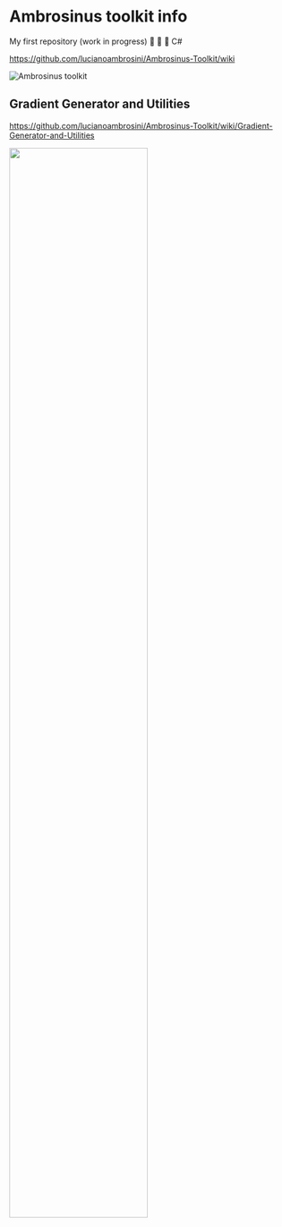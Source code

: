 # Ambrosinus toolkit info
  My first repository (work in progress) 🦏 🦗 🐍 C#
  
  https://github.com/lucianoambrosini/Ambrosinus-Toolkit/wiki
  
  ![Ambrosinus toolkit](https://ambrosinus.altervista.org/blog/wp-content/uploads/2022/08/LA_toolbar01.jpg)
  
  

## Gradient Generator and Utilities
https://github.com/lucianoambrosini/Ambrosinus-Toolkit/wiki/Gradient-Generator-and-Utilities 

<img src="https://ambrosinus.altervista.org/blog/wp-content/uploads/2022/08/GradGen01_.coverjpg.jpg" width="70%" height="70%">
